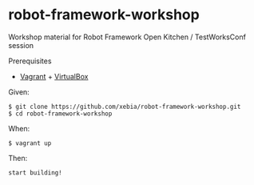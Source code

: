 # robot-framework-workshop
Workshop material for Robot Framework Open Kitchen / TestWorksConf session

Prerequisites

- [Vagrant](https://www.vagrantup.com/) + [VirtualBox](https://www.virtualbox.org/)

Given:

    $ git clone https://github.com/xebia/robot-framework-workshop.git 
    $ cd robot-framework-workshop

When:

    $ vagrant up

Then:

    start building!
